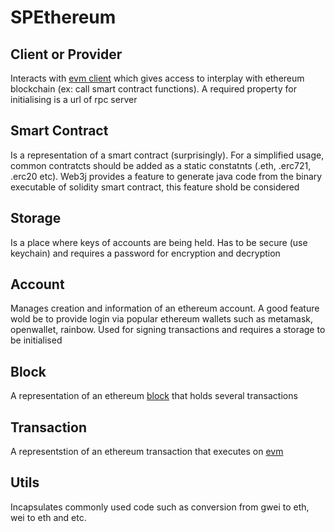 # SPEthereum

## Client or Provider
Interacts with [evm client](https://ethereum.org/en/developers/docs/nodes-and-clients) which gives access to interplay with ethereum blockchain (ex: call smart contract functions).
A required property for initialising is a url of rpc server

## Smart Contract
Is a representation of a smart contract (surprisingly).
For a simplified usage, common contratcts should be added as a static constatnts (.eth, .erc721, .erc20 etc). Web3j provides a feature to generate java code from the binary executable of solidity smart contract, this feature shold be considered

## Storage
Is a place where keys of accounts are being held. Has to be secure (use keychain) and requires a password for encryption and decryption

## Account
Manages creation and information of an ethereum account. A good feature wold be to provide login via popular ethereum wallets such as metamask, openwallet, rainbow. Used for signing transactions and requires a storage to be initialised

## Block
A representation of an ethereum [block](https://ethereum.org/en/developers/docs/blocks) that holds several transactions

## Transaction
A representstion of an ethereum transaction that executes on [evm](https://ethereum.org/en/developers/docs/evm/#top)

## Utils
Incapsulates commonly used code such as conversion from gwei to eth, wei to eth and etc.


